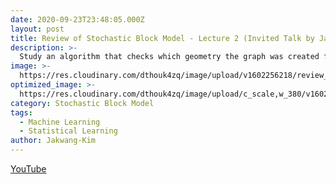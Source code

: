 ```yaml
---
date: 2020-09-23T23:48:05.000Z
layout: post
title: Review of Stochastic Block Model - Lecture 2 (Invited Talk by Jakwang Kim)
description: >-
  Study an algorithm that checks which geometry the graph was created from.
image: >-
  https://res.cloudinary.com/dthouk4zq/image/upload/v1602256218/review_of_stoch_hc2hun.png
optimized_image: >-
  https://res.cloudinary.com/dthouk4zq/image/upload/c_scale,w_380/v1602256218/review_of_stoch_hc2hun.png
category: Stochastic Block Model
tags:
  - Machine Learning
  - Statistical Learning
author: Jakwang-Kim
---
```

[YouTube](https://youtu.be/DC3YIJ2OeoE)